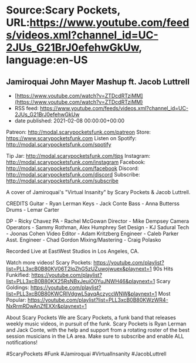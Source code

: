 # Source:Scary Pockets, URL:https://www.youtube.com/feeds/videos.xml?channel_id=UC-2JUs_G21BrJ0efehwGkUw, language:en-US

## Jamiroquai John Mayer Mashup ft. Jacob Luttrell
 - [https://www.youtube.com/watch?v=ZTDcdRTziMM](https://www.youtube.com/watch?v=ZTDcdRTziMM)
 - RSS feed: https://www.youtube.com/feeds/videos.xml?channel_id=UC-2JUs_G21BrJ0efehwGkUw
 - date published: 2021-02-08 00:00:00+00:00

Patreon: http://modal.scarypocketsfunk.com/patreon
Store: https://www.scarypocketsfunk.com
Listen on Spotify: http://modal.scarypocketsfunk.com/spotify

Tip Jar: http://modal.scarypocketsfunk.com/tips
Instagram: http://modal.scarypocketsfunk.com/instagram
Facebook: http://modal.scarypocketsfunk.com/facebook
Discord: http://modal.scarypocketsfunk.com/discord
Subscribe: http://modal.scarypocketsfunk.com/subscribe

A cover of Jamiroquai's "Virtual Insanity" by Scary Pockets & Jacob Luttrell.

CREDITS
Guitar - Ryan Lerman
Keys - Jack Conte
Bass - Anna Butterss
Drums - Lemar Carter

DP - Ricky Chavez
PA - Rachel McGowan
Director - Mike Dempsey
Camera Operators - Sammy Rothman, Alex Humphrey
Set Design -  KJ Sadural
Tech - Joonas Cohen
Video Editor - Adam Kritzberg
Engineer - Caleb Parker
Asst. Engineer - Chad Gordon
Mixing/Mastering - Craig Polasko

Recorded Live at EastWest Studios in Los Angeles, CA.

Watch more videos! 
Scary Pockets: https://youtube.com/playlist?list=PLL3xcB0B80KV06T2lqZhG5zUZuwojwuex&playnext=1 
90s Hits Funkified: https://youtube.com/playlist?list=PLL3xcB0B80KX25RsNBxJeuiO0YuJNWH46&playnext=1 
Scary Goldings: https://youtube.com/playlist?list=PLL3xcB0B80KWCRIVdgwL5ayqAczyccWNW&playnext=1 
Most Popular: https://youtube.com/playlist?list=PLL3xcB0B80KWzWR4-NxRrmRDwAnZfEXXr&playnext=1 

About Scary Pockets 
We are Scary Pockets, a funk band that releases weekly music videos, in pursuit of the funk. Scary Pockets is Ryan Lerman and Jack Conte, with the help and support from a rotating roster of the best session musicians in the LA area. Make sure to subscribe and enable ALL notifications! 

#ScaryPockets #Funk #Jamiroquai #VirtualInsanity #JacobLuttrell

